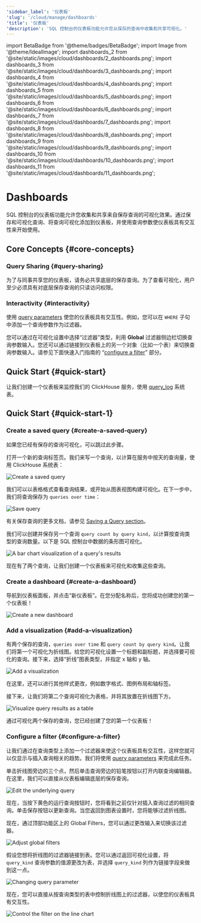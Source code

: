 ```yaml
---
'sidebar_label': '仪表板'
'slug': '/cloud/manage/dashboards'
'title': '仪表板'
'description': 'SQL 控制台的仪表板功能允许您从保存的查询中收集和共享可视化。'
---
```


import BetaBadge from '@theme/badges/BetaBadge';
import Image from '@theme/IdealImage';
import dashboards_2 from '@site/static/images/cloud/dashboards/2_dashboards.png';
import dashboards_3 from '@site/static/images/cloud/dashboards/3_dashboards.png';
import dashboards_4 from '@site/static/images/cloud/dashboards/4_dashboards.png';
import dashboards_5 from '@site/static/images/cloud/dashboards/5_dashboards.png';
import dashboards_6 from '@site/static/images/cloud/dashboards/6_dashboards.png';
import dashboards_7 from '@site/static/images/cloud/dashboards/7_dashboards.png';
import dashboards_8 from '@site/static/images/cloud/dashboards/8_dashboards.png';
import dashboards_9 from '@site/static/images/cloud/dashboards/9_dashboards.png';
import dashboards_10 from '@site/static/images/cloud/dashboards/10_dashboards.png';
import dashboards_11 from '@site/static/images/cloud/dashboards/11_dashboards.png';


# Dashboards

<BetaBadge />

SQL 控制台的仪表板功能允许您收集和共享来自保存查询的可视化效果。通过保存和可视化查询、将查询可视化添加到仪表板，并使用查询参数使仪表板具有交互性来开始使用。

## Core Concepts {#core-concepts}

### Query Sharing {#query-sharing}

为了与同事共享您的仪表板，请务必共享底层的保存查询。为了查看可视化，用户至少必须具有对底层保存查询的只读访问权限。 

### Interactivity {#interactivity}

使用 [query parameters](/sql-reference/syntax#defining-and-using-query-parameters) 使您的仪表板具有交互性。例如，您可以在 `WHERE` 子句中添加一个查询参数作为过滤器。

您可以通过在可视化设置中选择“过滤器”类型，利用 **Global** 过滤器侧边栏切换查询参数输入。您还可以通过链接到仪表板上的另一个对象（比如一个表）来切换查询参数输入。请参见下面快速入门指南的 “[configure a filter](/cloud/manage/dashboards#configure-a-filter)” 部分。 

## Quick Start {#quick-start}

让我们创建一个仪表板来监控我们的 ClickHouse 服务，使用 [query_log](/operations/system-tables/query_log) 系统表。 

## Quick Start {#quick-start-1}

### Create a saved query {#create-a-saved-query}

如果您已经有保存的查询可视化，可以跳过此步骤。

打开一个新的查询标签页。我们来写一个查询，以计算在服务中按天的查询量，使用 ClickHouse 系统表：

<Image img={dashboards_2} size="md" alt="Create a saved query" border/>

我们可以以表格格式查看查询结果，或开始从图表视图构建可视化。在下一步中，我们将查询保存为 `queries over time`：

<Image img={dashboards_3} size="md" alt="Save query" border/>

有关保存查询的更多文档，请参见 [Saving a Query section](/cloud/get-started/sql-console#saving-a-query)。

我们可以创建并保存另一个查询 `query count by query kind`，以计算按查询类型的查询数量。以下是 SQL 控制台中数据的条形图可视化。

<Image img={dashboards_4} size="md" alt="A bar chart visualization of a query's results" border/>

现在有了两个查询，让我们创建一个仪表板来可视化和收集这些查询。

### Create a dashboard {#create-a-dashboard}

导航到仪表板面板，并点击“新仪表板”。在您分配名称后，您将成功创建您的第一个仪表板！

<Image img={dashboards_5} size="md" alt="Create a new dashboard" border/>

### Add a visualization {#add-a-visualization}

有两个保存的查询，`queries over time` 和 `query count by query kind`。让我们将第一个可视化为折线图。给您的可视化设置一个标题和副标题，并选择要可视化的查询。接下来，选择“折线”图表类型，并指定 x 轴和 y 轴。

<Image img={dashboards_6} size="md" alt="Add a visualization" border/>

在这里，还可以进行其他样式更改，例如数字格式、图例布局和轴标签。

接下来，让我们将第二个查询可视化为表格，并将其放置在折线图下方。

<Image img={dashboards_7} size="md" alt="Visualize query results as a table" border/>

通过可视化两个保存的查询，您已经创建了您的第一个仪表板！

### Configure a filter {#configure-a-filter}

让我们通过在查询类型上添加一个过滤器来使这个仪表板具有交互性，这样您就可以仅显示与插入查询相关的趋势。我们将使用 [query parameters](/sql-reference/syntax#defining-and-using-query-parameters) 来完成此任务。

单击折线图旁边的三个点，然后单击查询旁边的铅笔按钮以打开内联查询编辑器。在这里，我们可以直接从仪表板编辑底层的保存查询。

<Image img={dashboards_8} size="md" alt="Edit the underlying query" border/>

现在，当按下黄色的运行查询按钮时，您将看到之前仅针对插入查询过滤的相同查询。单击保存按钮以更新查询。当您返回到图表设置时，您将能够过滤折线图。

现在，通过顶部功能区上的 Global Filters，您可以通过更改输入来切换该过滤器。

<Image img={dashboards_9} size="md" alt="Adjust global filters" border/>

假设您想将折线图的过滤器链接到表。您可以通过返回可视化设置，将 `query_kind` 查询参数的值源更改为表，并选择 `query_kind` 列作为链接字段来做到这一点。

<Image img={dashboards_10} size="md" alt="Changing query parameter" border/>

现在，您可以直接从按查询类型的表中控制折线图上的过滤器，以使您的仪表板具有交互性。

<Image img={dashboards_11} size="md" alt="Control the filter on the line chart" border/>

